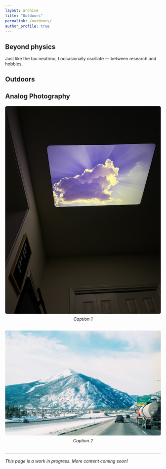 ```yaml
---
layout: archive
title: "Outdoors"
permalink: /outdoors/
author_profile: true
---
```


## Beyond physics

Just like the tau neutrino, I occasionally oscillate — between research and hobbies.

## Outdoors

<!-- You can add content about your hobbies, interests, travel, etc. -->

## Analog Photography

<div style="display: grid; grid-template-columns: repeat(auto-fit, minmax(250px, 1fr)); gap: 15px; margin: 20px 0;">
  <div>
    <img src="/images/IMG_0267.jpeg" alt="Photo 1" style="width: 100%; border-radius: 5px;">
    <p style="text-align: center; margin-top: 5px; font-style: italic;">Caption 1</p>
  </div>
  <div>
    <img src="/images/IMG_3109.jpg" alt="Photo 2" style="width: 100%; border-radius: 5px;">
    <p style="text-align: center; margin-top: 5px; font-style: italic;">Caption 2</p>
  </div>
</div>


---

*This page is a work in progress. More content coming soon!*
